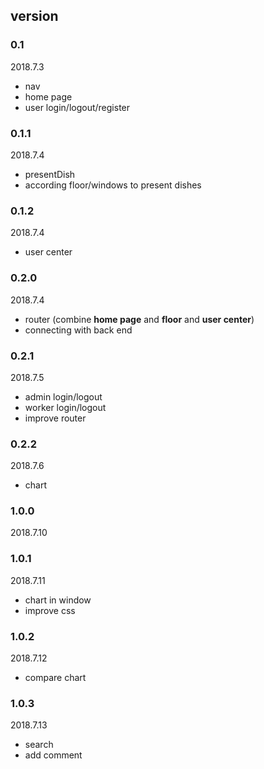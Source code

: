 
## version
### 0.1    
   2018.7.3
   * nav
   * home page
   * user login/logout/register
   
### 0.1.1
   2018.7.4
   * presentDish
   * according floor/windows to present dishes

### 0.1.2
   2018.7.4
   * user center
   
### 0.2.0
   2018.7.4
   * router (combine **home page** and **floor** and **user center**)
   * connecting with back end
   
### 0.2.1
   2018.7.5
   * admin login/logout
   * worker login/logout
   * improve router
   
   
### 0.2.2
   2018.7.6
   * chart
   
   
### 1.0.0
   2018.7.10
   
### 1.0.1
   2018.7.11
   * chart in window
   * improve css
   
### 1.0.2
   2018.7.12
   * compare chart

### 1.0.3
   2018.7.13
   * search
   * add comment